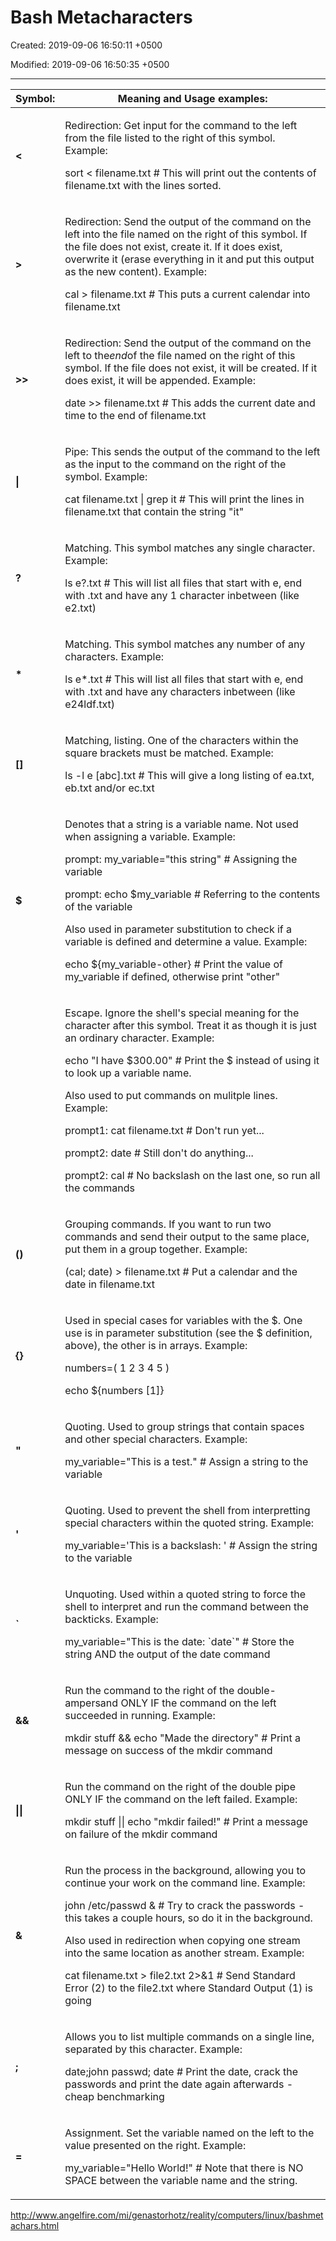 # Bash Metacharacters

Created: 2019-09-06 16:50:11 +0500

Modified: 2019-09-06 16:50:35 +0500

---

<table>
<colgroup>
<col style="width: 11%" />
<col style="width: 88%" />
</colgroup>
<thead>
<tr class="header">
<th><strong>Symbol:</strong></th>
<th><strong>Meaning and Usage examples:</strong></th>
</tr>
</thead>
<tbody>
<tr class="odd">
<td><strong>&lt;</strong></td>
<td><p>Redirection: Get input for the command to the left from the file listed to the right of this symbol. Example:</p>
<p>sort &lt; filename.txt # This will print out the contents of filename.txt with the lines sorted.</p></td>
</tr>
<tr class="even">
<td><strong>&gt;</strong></td>
<td><p>Redirection: Send the output of the command on the left into the file named on the right of this symbol. If the file does not exist, create it. If it does exist, overwrite it (erase everything in it and put this output as the new content). Example:</p>
<p>cal &gt; filename.txt # This puts a current calendar into filename.txt</p></td>
</tr>
<tr class="odd">
<td><strong>&gt;&gt;</strong></td>
<td><p>Redirection: Send the output of the command on the left to the<em>end</em>of the file named on the right of this symbol. If the file does not exist, it will be created. If it does exist, it will be appended. Example:</p>
<p>date &gt;&gt; filename.txt # This adds the current date and time to the end of filename.txt</p></td>
</tr>
<tr class="even">
<td><strong>|</strong></td>
<td><p>Pipe: This sends the output of the command to the left as the input to the command on the right of the symbol. Example:</p>
<p>cat filename.txt | grep it # This will print the lines in filename.txt that contain the string "it"</p></td>
</tr>
<tr class="odd">
<td><strong>?</strong></td>
<td><p>Matching. This symbol matches any single character. Example:</p>
<p>ls e?.txt # This will list all files that start with e, end with .txt and have any 1 character inbetween (like e2.txt)</p></td>
</tr>
<tr class="even">
<td><strong>*</strong></td>
<td><p>Matching. This symbol matches any number of any characters. Example:</p>
<p>ls e*.txt # This will list all files that start with e, end with .txt and have any characters inbetween (like e24ldf.txt)</p></td>
</tr>
<tr class="odd">
<td><strong>[]</strong></td>
<td><p>Matching, listing. One of the characters within the square brackets must be matched. Example:</p>
<p>ls -l e [abc].txt # This will give a long listing of ea.txt, eb.txt and/or ec.txt</p></td>
</tr>
<tr class="even">
<td><strong>$</strong></td>
<td><p>Denotes that a string is a variable name. Not used when assigning a variable. Example:</p>
<p>prompt: my_variable="this string" # Assigning the variable</p>
<p>prompt: echo $my_variable # Referring to the contents of the variable</p>
<p>Also used in parameter substitution to check if a variable is defined and determine a value. Example:</p>
<p>echo ${my_variable-other} # Print the value of my_variable if defined, otherwise print "other"</p></td>
</tr>
<tr class="odd">
<td><strong></strong></td>
<td><p>Escape. Ignore the shell's special meaning for the character after this symbol. Treat it as though it is just an ordinary character. Example:</p>
<p>echo "I have $300.00" # Print the $ instead of using it to look up a variable name.</p>
<p>Also used to put commands on mulitple lines. Example:</p>
<p>prompt1: cat filename.txt  # Don't run yet...</p>
<p>prompt2: date  # Still don't do anything...</p>
<p>prompt2: cal # No backslash on the last one, so run all the commands</p></td>
</tr>
<tr class="even">
<td><strong>()</strong></td>
<td><p>Grouping commands. If you want to run two commands and send their output to the same place, put them in a group together. Example:</p>
<p>(cal; date) &gt; filename.txt # Put a calendar and the date in filename.txt</p></td>
</tr>
<tr class="odd">
<td><strong>{}</strong></td>
<td><p>Used in special cases for variables with the $. One use is in parameter substitution (see the $ definition, above), the other is in arrays. Example:</p>
<p>numbers=( 1 2 3 4 5 )</p>
<p>echo ${numbers [1]}</p></td>
</tr>
<tr class="even">
<td><strong>"</strong></td>
<td><p>Quoting. Used to group strings that contain spaces and other special characters. Example:</p>
<p>my_variable="This is a test." # Assign a string to the variable</p></td>
</tr>
<tr class="odd">
<td><strong>'</strong></td>
<td><p>Quoting. Used to prevent the shell from interpretting special characters within the quoted string. Example:</p>
<p>my_variable='This is a backslash: ' # Assign the string to the variable</p></td>
</tr>
<tr class="even">
<td><strong>`</strong></td>
<td><p>Unquoting. Used within a quoted string to force the shell to interpret and run the command between the backticks. Example:</p>
<p>my_variable="This is the date: `date`" # Store the string AND the output of the date command</p></td>
</tr>
<tr class="odd">
<td><strong>&amp;&amp;</strong></td>
<td><p>Run the command to the right of the double-ampersand ONLY IF the command on the left succeeded in running. Example:</p>
<p>mkdir stuff &amp;&amp; echo "Made the directory" # Print a message on success of the mkdir command</p></td>
</tr>
<tr class="even">
<td><strong>||</strong></td>
<td><p>Run the command on the right of the double pipe ONLY IF the command on the left failed. Example:</p>
<p>mkdir stuff || echo "mkdir failed!" # Print a message on failure of the mkdir command</p></td>
</tr>
<tr class="odd">
<td><strong>&amp;</strong></td>
<td><p>Run the process in the background, allowing you to continue your work on the command line. Example:</p>
<p>john /etc/passwd &amp; # Try to crack the passwords - this takes a couple hours, so do it in the background.</p>
<p>Also used in redirection when copying one stream into the same location as another stream. Example:</p>
<p>cat filename.txt &gt; file2.txt 2&gt;&amp;1 # Send Standard Error (2) to the file2.txt where Standard Output (1) is going</p></td>
</tr>
<tr class="even">
<td><strong>;</strong></td>
<td><p>Allows you to list multiple commands on a single line, separated by this character. Example:</p>
<p>date;john passwd; date # Print the date, crack the passwords and print the date again afterwards - cheap benchmarking</p></td>
</tr>
<tr class="odd">
<td><strong>=</strong></td>
<td><p>Assignment. Set the variable named on the left to the value presented on the right. Example:</p>
<p>my_variable="Hello World!" # Note that there is NO SPACE between the variable name and the string.</p></td>
</tr>
</tbody>
</table>

<http://www.angelfire.com/mi/genastorhotz/reality/computers/linux/bashmetachars.html>
